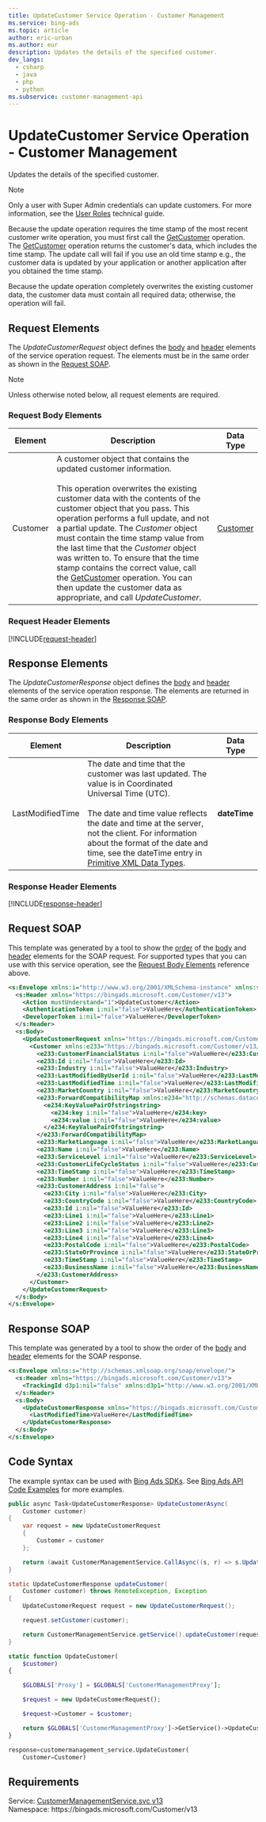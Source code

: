 ```yaml
---
title: UpdateCustomer Service Operation - Customer Management
ms.service: bing-ads
ms.topic: article
author: eric-urban
ms.author: eur
description: Updates the details of the specified customer.
dev_langs: 
  - csharp
  - java
  - php
  - python
ms.subservice: customer-management-api
---
```

# UpdateCustomer Service Operation - Customer Management
Updates the details of the specified customer.  

> [!NOTE]
> Only a user with Super Admin credentials can update customers. For more information, see the [User Roles](../guides/account-hierarchy-permissions.md#user-roles) technical guide.  

Because the update operation requires the time stamp of the most recent customer write operation, you must first call the [GetCustomer](getcustomer.md) operation. The [GetCustomer](getcustomer.md) operation returns the customer's data, which includes the time stamp. The update call will fail if you use an old time stamp e.g., the customer data is updated by your application or another application after you obtained the time stamp. 

Because the update operation completely overwrites the existing customer data, the customer data must contain all required data; otherwise, the operation will fail.

## <a name="request"></a>Request Elements
The *UpdateCustomerRequest* object defines the [body](#request-body) and [header](#request-header) elements of the service operation request. The elements must be in the same order as shown in the [Request SOAP](#request-soap). 

> [!NOTE]
> Unless otherwise noted below, all request elements are required.

### <a name="request-body"></a>Request Body Elements

|Element|Description|Data Type|
|-----------|---------------|-------------|
|<a name="customer"></a>Customer|A customer object that contains the updated customer information.<br/><br/>This operation overwrites the existing customer data with the contents of the customer object that you pass. This operation performs a full update, and not a partial update. The *Customer* object must contain the time stamp value from the last time that the *Customer* object was written to. To ensure that the time stamp contains the correct value, call the [GetCustomer](getcustomer.md) operation. You can then update the customer data as appropriate, and call *UpdateCustomer*.|[Customer](customer.md)|

### <a name="request-header"></a>Request Header Elements
[!INCLUDE[request-header](./includes/request-header.md)]

## <a name="response"></a>Response Elements
The *UpdateCustomerResponse* object defines the [body](#response-body) and [header](#response-header) elements of the service operation response. The elements are returned in the same order as shown in the [Response SOAP](#response-soap).

### <a name="response-body"></a>Response Body Elements

|Element|Description|Data Type|
|-----------|---------------|-------------|
|<a name="lastmodifiedtime"></a>LastModifiedTime|The date and time that the customer was last updated. The value is in Coordinated Universal Time (UTC).<br/><br/>The date and time value reflects the date and time at the server, not the client. For information about the format of the date and time, see the dateTime entry in [Primitive XML Data Types](https://go.microsoft.com/fwlink/?linkid=859198).|**dateTime**|

### <a name="response-header"></a>Response Header Elements
[!INCLUDE[response-header](./includes/response-header.md)]

## <a name="request-soap"></a>Request SOAP
This template was generated by a tool to show the [order](../guides/services-protocol.md#element-order) of the [body](#request-body) and [header](#request-header) elements for the SOAP request. For supported types that you can use with this service operation, see the [Request Body Elements](#request-body) reference above.

```xml
<s:Envelope xmlns:i="http://www.w3.org/2001/XMLSchema-instance" xmlns:s="http://schemas.xmlsoap.org/soap/envelope/">
  <s:Header xmlns="https://bingads.microsoft.com/Customer/v13">
    <Action mustUnderstand="1">UpdateCustomer</Action>
    <AuthenticationToken i:nil="false">ValueHere</AuthenticationToken>
    <DeveloperToken i:nil="false">ValueHere</DeveloperToken>
  </s:Header>
  <s:Body>
    <UpdateCustomerRequest xmlns="https://bingads.microsoft.com/Customer/v13">
      <Customer xmlns:e233="https://bingads.microsoft.com/Customer/v13/Entities" i:nil="false">
        <e233:CustomerFinancialStatus i:nil="false">ValueHere</e233:CustomerFinancialStatus>
        <e233:Id i:nil="false">ValueHere</e233:Id>
        <e233:Industry i:nil="false">ValueHere</e233:Industry>
        <e233:LastModifiedByUserId i:nil="false">ValueHere</e233:LastModifiedByUserId>
        <e233:LastModifiedTime i:nil="false">ValueHere</e233:LastModifiedTime>
        <e233:MarketCountry i:nil="false">ValueHere</e233:MarketCountry>
        <e233:ForwardCompatibilityMap xmlns:e234="http://schemas.datacontract.org/2004/07/System.Collections.Generic" i:nil="false">
          <e234:KeyValuePairOfstringstring>
            <e234:key i:nil="false">ValueHere</e234:key>
            <e234:value i:nil="false">ValueHere</e234:value>
          </e234:KeyValuePairOfstringstring>
        </e233:ForwardCompatibilityMap>
        <e233:MarketLanguage i:nil="false">ValueHere</e233:MarketLanguage>
        <e233:Name i:nil="false">ValueHere</e233:Name>
        <e233:ServiceLevel i:nil="false">ValueHere</e233:ServiceLevel>
        <e233:CustomerLifeCycleStatus i:nil="false">ValueHere</e233:CustomerLifeCycleStatus>
        <e233:TimeStamp i:nil="false">ValueHere</e233:TimeStamp>
        <e233:Number i:nil="false">ValueHere</e233:Number>
        <e233:CustomerAddress i:nil="false">
          <e233:City i:nil="false">ValueHere</e233:City>
          <e233:CountryCode i:nil="false">ValueHere</e233:CountryCode>
          <e233:Id i:nil="false">ValueHere</e233:Id>
          <e233:Line1 i:nil="false">ValueHere</e233:Line1>
          <e233:Line2 i:nil="false">ValueHere</e233:Line2>
          <e233:Line3 i:nil="false">ValueHere</e233:Line3>
          <e233:Line4 i:nil="false">ValueHere</e233:Line4>
          <e233:PostalCode i:nil="false">ValueHere</e233:PostalCode>
          <e233:StateOrProvince i:nil="false">ValueHere</e233:StateOrProvince>
          <e233:TimeStamp i:nil="false">ValueHere</e233:TimeStamp>
          <e233:BusinessName i:nil="false">ValueHere</e233:BusinessName>
        </e233:CustomerAddress>
      </Customer>
    </UpdateCustomerRequest>
  </s:Body>
</s:Envelope>
```

## <a name="response-soap"></a>Response SOAP
This template was generated by a tool to show the order of the [body](#response-body) and [header](#response-header) elements for the SOAP response.

```xml
<s:Envelope xmlns:s="http://schemas.xmlsoap.org/soap/envelope/">
  <s:Header xmlns="https://bingads.microsoft.com/Customer/v13">
    <TrackingId d3p1:nil="false" xmlns:d3p1="http://www.w3.org/2001/XMLSchema-instance">ValueHere</TrackingId>
  </s:Header>
  <s:Body>
    <UpdateCustomerResponse xmlns="https://bingads.microsoft.com/Customer/v13">
      <LastModifiedTime>ValueHere</LastModifiedTime>
    </UpdateCustomerResponse>
  </s:Body>
</s:Envelope>
```

## <a name="example"></a>Code Syntax
The example syntax can be used with [Bing Ads SDKs](../guides/client-libraries.md). See [Bing Ads API Code Examples](../guides/code-examples.md) for more examples.
```csharp
public async Task<UpdateCustomerResponse> UpdateCustomerAsync(
	Customer customer)
{
	var request = new UpdateCustomerRequest
	{
		Customer = customer
	};

	return (await CustomerManagementService.CallAsync((s, r) => s.UpdateCustomerAsync(r), request));
}
```
```java
static UpdateCustomerResponse updateCustomer(
	Customer customer) throws RemoteException, Exception
{
	UpdateCustomerRequest request = new UpdateCustomerRequest();

	request.setCustomer(customer);

	return CustomerManagementService.getService().updateCustomer(request);
}
```
```php
static function UpdateCustomer(
	$customer)
{

	$GLOBALS['Proxy'] = $GLOBALS['CustomerManagementProxy'];

	$request = new UpdateCustomerRequest();

	$request->Customer = $customer;

	return $GLOBALS['CustomerManagementProxy']->GetService()->UpdateCustomer($request);
}
```
```python
response=customermanagement_service.UpdateCustomer(
	Customer=Customer)
```

## Requirements
Service: [CustomerManagementService.svc v13](https://clientcenter.api.bingads.microsoft.com/Api/CustomerManagement/v13/CustomerManagementService.svc)  
Namespace: https\://bingads.microsoft.com/Customer/v13  

